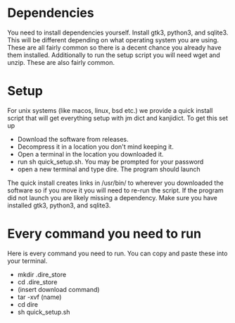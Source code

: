 # Dependencies

You need to install dependencies yourself. Install gtk3, python3, and sqlite3. This
will be different depending on what operating system you are using. These are
all fairly common so there is a decent chance you already have them installed.
Additionally to run the setup script you will need wget and unzip. These are
also fairly common.

# Setup

For unix systems (like macos, linux, bsd etc.) we provide a quick install script that will get everything
setup with jm dict and kanjidict. To get this set up

* Download the software from releases.
* Decompress it in a location you don't mind keeping it.
* Open a terminal in the location you downloaded it.
* run sh quick\_setup.sh. You may be prompted for your password
* open a new terminal and type dire. The program should launch

The quick install creates links in /usr/bin/ to wherever you downloaded the
software so if you move it you will need to re-run the script. If the program
did not launch you are likely missing a dependency. Make sure you have installed
gtk3, python3, and sqlite3.


# Every command you need to run

Here is every command you need to run. You can copy and paste these into your
terminal.

* mkdir .dire\_store
* cd .dire\_store
* (insert download command)
* tar -xvf (name)
* cd dire
* sh quick\_setup.sh
